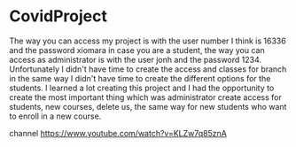 # CovidProject

The way you can access my project is with the user number I think is 16336 and the password xiomara in case you are a student, the way you can access as administrator is with the user jonh and the password 1234.
Unfortunately I didn't have time to create the access and classes for branch in the same way I didn't have time to create the different options for the students.
I learned a lot creating this project and I had the opportunity to create the most important thing which was administrator create access for students, new courses, delete us, the same way for new students who want to enroll in a new course.

channel https://www.youtube.com/watch?v=KLZw7q85znA
